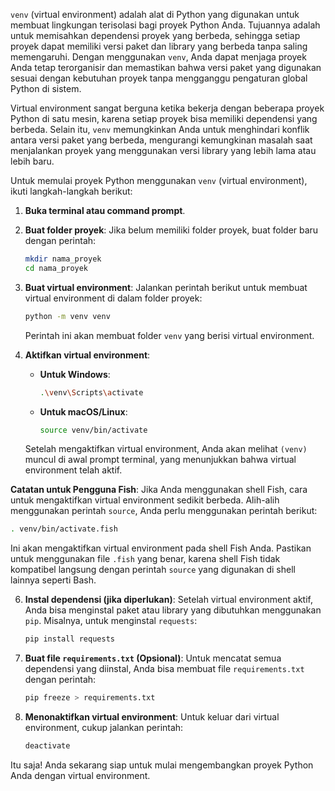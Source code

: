 `venv` (virtual environment) adalah alat di Python yang digunakan untuk membuat lingkungan terisolasi bagi proyek Python Anda. Tujuannya adalah untuk memisahkan dependensi proyek yang berbeda, sehingga setiap proyek dapat memiliki versi paket dan library yang berbeda tanpa saling memengaruhi. Dengan menggunakan `venv`, Anda dapat menjaga proyek Anda tetap terorganisir dan memastikan bahwa versi paket yang digunakan sesuai dengan kebutuhan proyek tanpa mengganggu pengaturan global Python di sistem.

Virtual environment sangat berguna ketika bekerja dengan beberapa proyek Python di satu mesin, karena setiap proyek bisa memiliki dependensi yang berbeda. Selain itu, `venv` memungkinkan Anda untuk menghindari konflik antara versi paket yang berbeda, mengurangi kemungkinan masalah saat menjalankan proyek yang menggunakan versi library yang lebih lama atau lebih baru.

Untuk memulai proyek Python menggunakan `venv` (virtual environment), ikuti langkah-langkah berikut:

1. **Buka terminal atau command prompt**.

2. **Buat folder proyek**:
   Jika belum memiliki folder proyek, buat folder baru dengan perintah:

   ```bash
   mkdir nama_proyek
   cd nama_proyek
   ```

3. **Buat virtual environment**:
   Jalankan perintah berikut untuk membuat virtual environment di dalam folder proyek:

   ```bash
   python -m venv venv
   ```

   Perintah ini akan membuat folder `venv` yang berisi virtual environment.

4. **Aktifkan virtual environment**:

   * **Untuk Windows**:

     ```bash
     .\venv\Scripts\activate
     ```
   * **Untuk macOS/Linux**:

     ```bash
     source venv/bin/activate
     ```

   Setelah mengaktifkan virtual environment, Anda akan melihat `(venv)` muncul di awal prompt terminal, yang menunjukkan bahwa virtual environment telah aktif.

**Catatan untuk Pengguna Fish**:
Jika Anda menggunakan shell Fish, cara untuk mengaktifkan virtual environment sedikit berbeda. Alih-alih menggunakan perintah `source`, Anda perlu menggunakan perintah berikut:

```bash
. venv/bin/activate.fish
```

Ini akan mengaktifkan virtual environment pada shell Fish Anda. Pastikan untuk menggunakan file `.fish` yang benar, karena shell Fish tidak kompatibel langsung dengan perintah `source` yang digunakan di shell lainnya seperti Bash.


6. **Instal dependensi (jika diperlukan)**:
   Setelah virtual environment aktif, Anda bisa menginstal paket atau library yang dibutuhkan menggunakan `pip`. Misalnya, untuk menginstal `requests`:

   ```bash
   pip install requests
   ```

7. **Buat file `requirements.txt` (Opsional)**:
   Untuk mencatat semua dependensi yang diinstal, Anda bisa membuat file `requirements.txt` dengan perintah:

   ```bash
   pip freeze > requirements.txt
   ```

8. **Menonaktifkan virtual environment**:
   Untuk keluar dari virtual environment, cukup jalankan perintah:

   ```bash
   deactivate
   ```

Itu saja! Anda sekarang siap untuk mulai mengembangkan proyek Python Anda dengan virtual environment.
